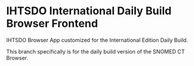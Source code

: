 IHTSDO International Daily Build Browser Frontend
=====================================

IHTSDO Browser App customized for the International Edition Daily Build.

This branch specifically is for the daily build version of the SNOMED CT Browser.
